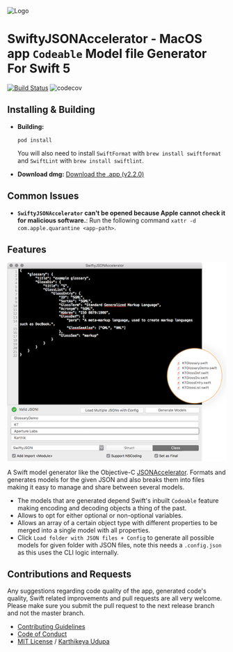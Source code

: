 ![Logo](https://raw.githubusercontent.com/insanoid/SwiftyJSONAccelerator/master/SwiftyJSONAccelerator/Support/Assets.xcassets/AppIcon.appiconset/Icon_32x32%402x.png)

# SwiftyJSONAccelerator - MacOS app `Codeable` Model file Generator For Swift 5

[![Build
Status](https://travis-ci.org/insanoid/SwiftyJSONAccelerator.svg?branch=master)](https://travis-ci.org/insanoid/SwiftyJSONAccelerator)
![codecov](https://codecov.io/gh/insanoid/SwiftyJSONAccelerator/branch/master/graph/badge.svg)

## Installing & Building

- **Building:**

  ```
  pod install
  ```

  You will also need to install `SwiftFormat` with `brew install swiftformat` and `SwiftLint` with `brew install swiftlint`.

- **Download dmg:** [Download the .app (v2.2.0)](https://github.com/insanoid/SwiftyJSONAccelerator/releases/download/v2.2.0/SwiftyJSONAccelerator.app.zip)

## Common Issues

- **`SwiftyJSONAccelerator` can't be opened because Apple cannot check it for malicious software.**: Run the following command `xattr -d com.apple.quarantine <app-path>`.


## Features

![Logo](https://github.com/insanoid/SwiftyJSONAccelerator/blob/master/preview.png)

A Swift model generator like the Objective-C [JSONAccelerator](http://nerdery.com/json-accelerator). Formats and generates models for the given JSON and also breaks them into files making it easy to manage and share between several models.

- The models that are generated depend Swift's inbuilt `Codeable` feature making encoding and decoding objects a thing of the past.
- Allows to opt for either optional or non-optional variables.
- Allows an array of a certain object type with different properties to be merged into a single model with all properties.
- Click `Load folder with JSON files + Config` to generate all possible models for given folder with JSON files, note this needs a `.config.json` as this uses the CLI logic internally.

## Contributions and Requests

Any suggestions regarding code quality of the app, generated code's quality, Swift related improvements and pull requests are all very welcome. Please make sure you submit the pull request to the next release branch and not the master branch.

- [Contributing Guidelines](.github/contributing.md)
- [Code of Conduct](.github/CODE_OF_CONDUCT.md)
- [MIT License](LICENSE.md) / [Karthikeya Udupa](https://karthikeya.co.uk)
